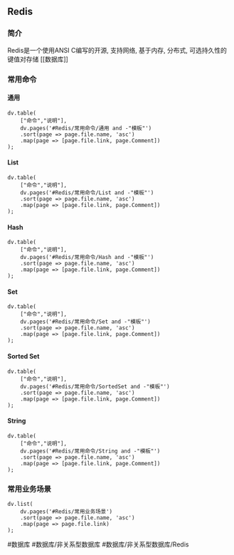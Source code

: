 ## Redis
### 简介
Redis是一个使用ANSI C编写的开源, 支持网络, 基于内存, 分布式, 可选持久性的键值对存储 [[数据库]]

### 常用命令
#### 通用
```dataviewjs
dv.table(
	["命令","说明"],
	dv.pages('#Redis/常用命令/通用 and -"模板"')
	.sort(page => page.file.name, 'asc')
	.map(page => [page.file.link, page.Comment])
);
```

#### List
```dataviewjs
dv.table(
	["命令","说明"],
	dv.pages('#Redis/常用命令/List and -"模板"')
	.sort(page => page.file.name, 'asc')
	.map(page => [page.file.link, page.Comment])
);
```

#### Hash
```dataviewjs
dv.table(
	["命令","说明"],
	dv.pages('#Redis/常用命令/Hash and -"模板"')
	.sort(page => page.file.name, 'asc')
	.map(page => [page.file.link, page.Comment])
);
```

#### Set
```dataviewjs
dv.table(
	["命令","说明"],
	dv.pages('#Redis/常用命令/Set and -"模板"')
	.sort(page => page.file.name, 'asc')
	.map(page => [page.file.link, page.Comment])
);
```

#### Sorted Set
```dataviewjs
dv.table(
	["命令","说明"],
	dv.pages('#Redis/常用命令/SortedSet and -"模板"')
	.sort(page => page.file.name, 'asc')
	.map(page => [page.file.link, page.Comment])
);
```

#### String
```dataviewjs
dv.table(
	["命令","说明"],
	dv.pages('#Redis/常用命令/String and -"模板"')
	.sort(page => page.file.name, 'asc')
	.map(page => [page.file.link, page.Comment])
);
```

### 常用业务场景
```dataviewjs
dv.list(
	dv.pages('#Redis/常用业务场景')
	.sort(page => page.file.name, 'asc')
	.map(page => page.file.link)
);
```

#数据库 #数据库/非关系型数据库 #数据库/非关系型数据库/Redis